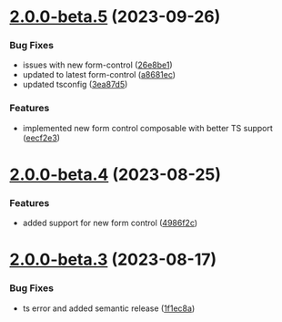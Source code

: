 # [2.0.0-beta.5](https://github.com/vue-interface/radio-field/compare/v2.0.0-beta.4...v2.0.0-beta.5) (2023-09-26)


### Bug Fixes

* issues with new form-control ([26e8be1](https://github.com/vue-interface/radio-field/commit/26e8be124423de3195d848e2571489cc3f2b980c))
* updated to latest form-control ([a8681ec](https://github.com/vue-interface/radio-field/commit/a8681ecf08494fec976111421d675ad0f9a680a5))
* updated tsconfig ([3ea87d5](https://github.com/vue-interface/radio-field/commit/3ea87d515b892a9c9d05eef56554f16cbd2255ef))


### Features

* implemented new form control composable with better TS support ([eecf2e3](https://github.com/vue-interface/radio-field/commit/eecf2e39ea1d82f77f1377ca13f9b2c208e610b6))

# [2.0.0-beta.4](https://github.com/vue-interface/radio-field/compare/v2.0.0-beta.3...v2.0.0-beta.4) (2023-08-25)


### Features

* added support for new form control ([4986f2c](https://github.com/vue-interface/radio-field/commit/4986f2cf68eca248ef788824ac2109bbf4733cbd))

# [2.0.0-beta.3](https://github.com/vue-interface/radio-field/compare/v2.0.0-beta.2...v2.0.0-beta.3) (2023-08-17)


### Bug Fixes

* ts error and added semantic release ([1f1ec8a](https://github.com/vue-interface/radio-field/commit/1f1ec8a623fd1662c77f7d447c615b031532bff6))
